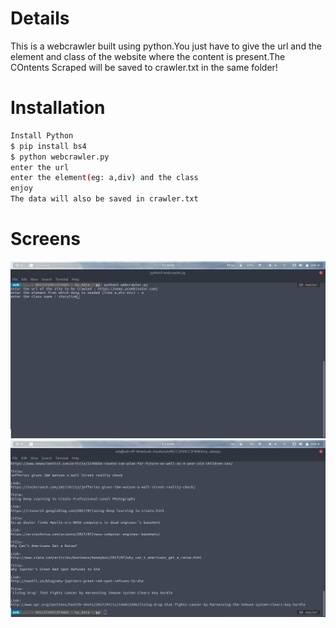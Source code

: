 # Details
This is a webcrawler built using python.You just have to give the url and the element and class of the website where the content is present.The COntents Scraped will be saved to crawler.txt in the same folder!


# Installation

```sh
Install Python
$ pip install bs4
$ python webcrawler.py
enter the url
enter the element(eg: a,div) and the class 
enjoy 
The data will also be saved in crawler.txt
```

# Screens

![scr1](scr1.png)
![scr2](scr2.png)
